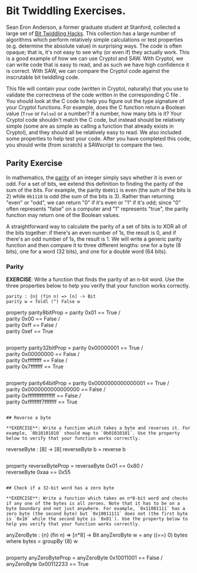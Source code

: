 # Bit Twiddling Exercises.

Sean Eron Anderson, a former graduate student at Stanford, collected a
large set of [Bit Twiddling
Hacks](https://graphics.stanford.edu/~seander/bithacks.html). This
collection has a large number of algorithms which perform relatively
simple calculations or test properties (e.g. determine the absolute
value) in surprising ways. The code is often opaque; that is, it's not
easy to see why (or even if) they actually work. This is a good
example of how we can use Cryptol and SAW. With Cryptol, we can write
code that is easy to read, and as such we have high confidence it is
correct. With SAW, we can compare the Cryptol code against the
inscrutable bit twiddling code.

This file will contain your code (written in Cryptol, naturally) that
you use to validate the correctness of the code written in the
corresponding C file [](bittwiddling.c). You should look at the C code
to help you figure out the type signature of your Cryptol
functions. For example, does the C function return a Boolean value
(`True` or `False`) or a number? If a number, how many bits is it?
Your Cryptol code shouldn't match the C code, but instead should be
relatively simple (some are as simple as calling a function that
already exists in Cryptol), and they should all be relatively easy to
read. We also included some properties to help test your code. After
you have completed this code, you should write (from scratch) a
SAWscript to compare the two.

## Parity Exercise

In mathematics, the
[parity](https://en.wikipedia.org/wiki/Parity_(mathematics)) of an
integer simply says whether it is even or odd. For a set of bits, we
extend this definition to finding the parity of the sum of the
bits. For example, the parity `0b0011` is even (the sum of the bits is
2) while `0b1110` is odd (the sum of the bits is 3). Rather than
returning "even" or "odd", we can return "0" if it's even or "1" if
it's odd; since "0" often represents "false" on a computer and "1"
represents "true", the parity function may return one of the Boolean
values.

A straightforward way to calculate the parity of a set of bits is to
XOR all of the bits together: if there's an even number of 1s, the
result is 0, and if there's an odd number of 1s, the result is 1. We
will write a generic parity function and then compare it to three
different lengths: one for a byte (8 bits), one for a word (32 bits),
and one for a double word (64 bits).

### Parity

**EXERCISE**: Write a function that finds the parity of an n-bit
word. Use the three properties below to help you verify that your
function works correctly.

```
parity : {n} (fin n) => [n] -> Bit
parity w = foldl (^) False w

```
property parity8bitProp =
    parity 0x01 == True  /\
    parity 0x00 == False /\
    parity 0xff == False /\
    parity 0xef == True
```

```
property parity32bitProp =
    parity 0x00000001 == True  /\
    parity 0x00000000 == False /\
    parity 0xffffffff == False /\
    parity 0x7fffffff == True
```

```
property parity64bitProp =
    parity 0x0000000000000001 == True  /\
    parity 0x0000000000000000 == False /\
    parity 0xffffffffffffffff == False /\
    parity 0xffffffff7fffffff == True
```

## Reverse a byte

**EXERCISE**: Write a function which takes a byte and reverses it. For
example, `0b10101010` should map to `0b01010101`. Use the property
below to verify that your function works correctly.

```
reverseByte : [8] -> [8]
reverseByte b = reverse b
```

```
property reverseByteProp =
    reverseByte 0x01 == 0x80 /\
    reverseByte 0xaa == 0x55
```

## Check if a 32-bit word has a zero byte

**EXERCISE**: Write a function which takes an n*8-bit word and checks
if any one of the bytes is all zeroes. Note that it has to be on a
byte boundary and not just anywhere. For example, `0x11001111` has a
zero byte (the second byte) but `0x10011111` does not (the first byte
is `0x10` while the second byte is `0x01`). Use the property below to
help you verify that your function works correctly.

```
anyZeroByte : {n} (fin n) => [n*8] -> Bit
anyZeroByte w = any ((==) 0) bytes
  where
    bytes = groupBy`{8} w
```

```
property anyZeroByteProp =
    anyZeroByte 0x10011001 == False /\
    anyZeroByte 0x00112233 == True
```
